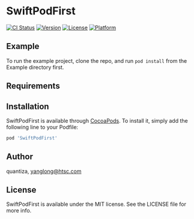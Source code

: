 # SwiftPodFirst

[![CI Status](https://img.shields.io/travis/quantiza/SwiftPodFirst.svg?style=flat)](https://travis-ci.org/quantiza/SwiftPodFirst)
[![Version](https://img.shields.io/cocoapods/v/SwiftPodFirst.svg?style=flat)](https://cocoapods.org/pods/SwiftPodFirst)
[![License](https://img.shields.io/cocoapods/l/SwiftPodFirst.svg?style=flat)](https://cocoapods.org/pods/SwiftPodFirst)
[![Platform](https://img.shields.io/cocoapods/p/SwiftPodFirst.svg?style=flat)](https://cocoapods.org/pods/SwiftPodFirst)

## Example

To run the example project, clone the repo, and run `pod install` from the Example directory first.

## Requirements

## Installation

SwiftPodFirst is available through [CocoaPods](https://cocoapods.org). To install
it, simply add the following line to your Podfile:

```ruby
pod 'SwiftPodFirst'
```

## Author

quantiza, yanglong@htsc.com

## License

SwiftPodFirst is available under the MIT license. See the LICENSE file for more info.
